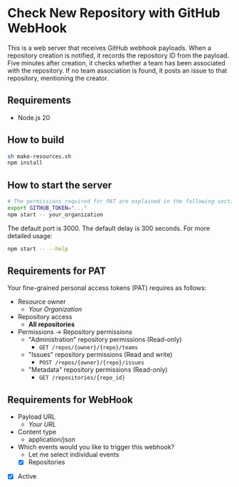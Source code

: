 # Check New Repository with GitHub WebHook

This is a web server that receives GitHub webhook payloads. When a repository
creation is notified, it records the repository ID from the payload. Five
minutes after creation, it checks whether a team has been associated with the
repository. If no team association is found, it posts an issue to that
repository, mentioning the creator.

## Requirements

- Node.js 20

## How to build

```bash
sh make-resources.sh
npm install
```

## How to start the server

```bash
# The permissions required for PAT are explained in the following section
export GITHUB_TOKEN="..."
npm start -- your_organization
```

The default port is 3000. The default delay is 300 seconds. For more detailed
usage:

```bash
npm start -- --help
```

## Requirements for PAT

Your fine-grained personal access tokens (PAT) requires as follows:

- Resource owner
  - _Your Organization_
- Repository access
  - **All repositories**
- Permissions &rightarrow; Repository permissions
  - "Administration" repository permissions (Read-only)
    - `GET /repos/{owner}/{repo}/teams`
  - "Issues" repository permissions (Read and write)
    - `POST /repos/{owner}/{repo}/issues`
  - "Metadata" repository permissions (Read-only)
    - `GET /repositories/{repo_id}`

## Requirements for WebHook

- Payload URL
  - _Your URL_
- Content type
  - application/json
- Which events would you like to trigger this webhook?
  - Let me select individual events
  - [x] Repositories
- [x] Active
